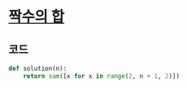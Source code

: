 # [짝수의 합](https://school.programmers.co.kr/learn/courses/30/lessons/120831)

## 코드
```python
def solution(n):
    return sum([x for x in range(2, n + 1, 2)])
```